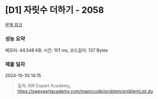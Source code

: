 # [D1] 자릿수 더하기 - 2058 

[문제 링크](https://swexpertacademy.com/main/code/problem/problemDetail.do?contestProbId=AV5QPRjqA10DFAUq) 

### 성능 요약

메모리: 44,548 KB, 시간: 101 ms, 코드길이: 137 Bytes

### 제출 일자

2024-10-30 14:15



> 출처: SW Expert Academy, https://swexpertacademy.com/main/code/problem/problemList.do